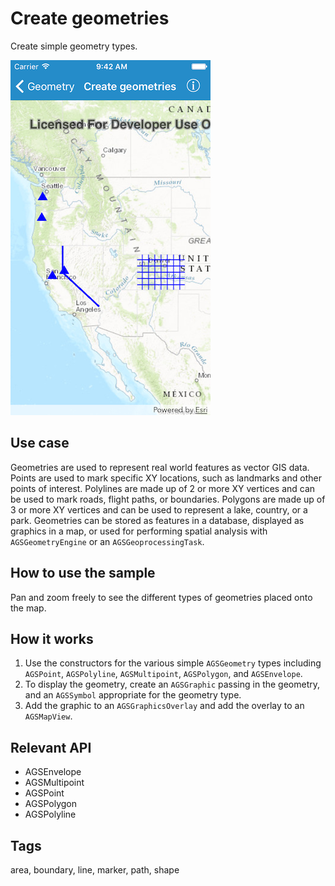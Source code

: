 # Create geometries

Create simple geometry types.

![Image of create geometries](image1.png)

## Use case

Geometries are used to represent real world features as vector GIS data. Points are used to mark specific XY locations, such as landmarks and other points of interest. Polylines are made up of 2 or more XY vertices and can be used to mark roads, flight paths, or boundaries. Polygons are made up of 3 or more XY vertices and can be used to represent a lake, country, or a park. Geometries can be stored as features in a database, displayed as graphics in a map, or used for performing spatial analysis with `AGSGeometryEngine` or an `AGSGeoprocessingTask`.

## How to use the sample

Pan and zoom freely to see the different types of geometries placed onto the map.

## How it works

1. Use the constructors for the various simple `AGSGeometry` types including `AGSPoint`, `AGSPolyline`, `AGSMultipoint`, `AGSPolygon`, and `AGSEnvelope`.
2. To display the geometry, create an `AGSGraphic` passing in the geometry, and an `AGSSymbol` appropriate for the geometry type.
3. Add the graphic to an `AGSGraphicsOverlay` and add the overlay to an `AGSMapView`.

## Relevant API

* AGSEnvelope
* AGSMultipoint
* AGSPoint
* AGSPolygon
* AGSPolyline

## Tags

area, boundary, line, marker, path, shape
